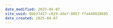 ```yaml
---
date_modified: 2025-04-07
site_uuid: 0bb37427-c829-4de7-8057-ffa440028695
date_created: 2025-04-07
---
```


